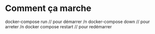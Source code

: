 # Comment ça marche

docker-compose run // pour démarrer /n
docker-compose down // pour arreter /n
docker compose restart // pour redémarrer
